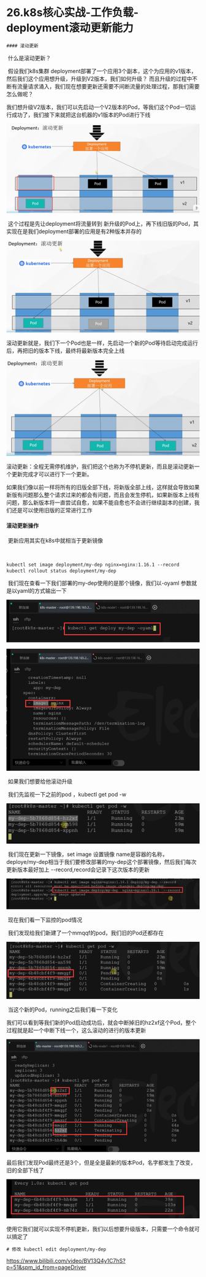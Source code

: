 # 26.k8s核心实战-工作负载-deployment滚动更新能力



	#### 滚动更新

​	 什么是滚动更新？

​	    假设我们k8s集群 deployment部署了一个应用3个副本，这个为应用的v1版本，然后我们这个应用想升级，升级到V2版本，我们如何升级？ 而且升级的过程中不断有流量请求涌入，我们现在想要更新还需要不间断流量的处理过程，那我们需要怎么做呢？



​	我们想升级V2版本，我们可以先启动一个V2版本的Pod，等我们这个Pod一切运行成功了，我们接下来就把这台机器的v1版本的Pod进行下线

![1650960952129](../../.vuepress/public/images/1650960952129.png)



​	这个过程是先让deployment将流量转到 新升级的Pod上，再下线旧版的Pod，其实现在是我们deployment部署的应用是有2种版本并存的

![1650961138157](../../.vuepress/public/images/1650961138157.png)



​	滚动更新就是，我们下一个Pod也是一样，先启动一个新的Pod等待启动完成运行后，再把旧的版本下线，最终将最新版本完全上线

![1650961249950](../../.vuepress/public/images/1650961249950.png)

​	滚动更新：全程无需停机维护，我们把这个也称为不停机更新，而且是滚动更新一个更新完成才可以进行下一个更新。



​	如果我们像以前一样将所有的旧版全部下线，将新版全部上线，这样就会导致如果新版有问题那么整个请求过来的都会有问题，而且会发生停机，如果新版本上线有问题，那么新版本将一直尝试自愈，如果不能自愈也不会进行继续副本的创建，我们还是可以使用旧版的正常进行工作





#### 滚动更新操作

​		更新应用其实在k8s中就相当于更新镜像

​	

```
kubectl set image deployment/my-dep nginx=nginx:1.16.1 --record
kubectl rollout status deployment/my-dep

```



​		我们现在查看一下我们部署的my-dep使用的是那个镜像，我们以-oyaml 参数就是以yaml的方式输出一下

![1650961865515](../../.vuepress/public/images/1650961865515.png)



![1650961921502](../../.vuepress/public/images/1650961921502.png)



​	如果我们想要给他滚动升级

​	我们先监视一下之前的pod ，kubectl get pod -w

![1650962007082](../../.vuepress/public/images/1650962007082.png)



​	我们现在更新一下镜像，set image 设置镜像 name是容器的名称，deploye/my-dep相当于我们要修改部署的my-dep这个部署镜像，然后我们每次更新版本最好加上 --record,record会记录下这次版本的更新

![1650962528206](../../.vuepress/public/images/1650962528206.png)



​	现在我们看一下监控的pod情况

​	我们发现给我们新建了一个mmqqf的pod，我们旧的Pod还都存在

![1650962859752](../../.vuepress/public/images/1650962859752.png)



​	当这个新的Pod，running之后我们看一下变化

​	我们可以看到等我们新的Pod启动成功后，就会中断掉旧的hz2xf这个Pod，整个过程就是起一个中断下线一个，这么滚动的进行的版本更新

![1650963123123](../../.vuepress/public/images/1650963123123.png)



最后我们发现Pod最终还是3个，但是全是最新的版本Pod，名字都发生了改变，旧的全部下线了

![1650963339242](../../.vuepress/public/images/1650963339242.png)



使用它我们就可以实现不停机更新，我们以后想要升级版本，只需要一个命令就可以搞定了





```
# 修改 kubectl edit deployment/my-dep
```





https://www.bilibili.com/video/BV13Q4y1C7hS?p=51&spm_id_from=pageDriver













​		





























































































































































































































































